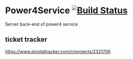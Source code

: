 # Power4Service [![Build Status](https://travis-ci.org/gangofconnectfour/Power4Service.svg?branch=master)](https://travis-ci.org/gangofconnectfour/Power4Service)
Server back-end of power4 service

## ticket tracker
https://www.pivotaltracker.com/n/projects/2321706
